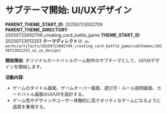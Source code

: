 # サブテーマ開始: UI/UXデザイン

**PARENT_THEME_START_ID**: 20250723002709
**PARENT_THEME_DIRECTORY**: 20250723002709_creating_card_battle_game
**THEME_START_ID**: 20250723012253
**テーマディレクトリ**: `ai-works/artifacts/20250723002709_creating_card_battle_game/subthemes/20250723012253_ui_ux_design/`

**開始理由**:
オリジナルカードバトルゲーム制作のサブテーマとして、UI/UXデザインを開始します。

**活動内容**:
- ゲームのタイトル画面、ゲームオーバー画面、遊び方・ルール説明画面、カードバトル画面のUI/UXを設計する。
- ゲーム性やデザインやユーザー体験的に高クオリティなゲームになるように品質を重視する。
